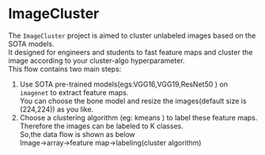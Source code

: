 # ImageCluster
The `ImageCluster` project is aimed to cluster unlabeled images based on the SOTA models.  
It designed for engineers and students to fast feature maps and cluster the image according to your cluster-algo hyperparameter.  
This flow contains two main steps:  
1. Use SOTA pre-trained models(egs:VGG16,VGG19,ResNet50 ) on `imagenet` to extract feature maps.  
   You can choose the bone model and  resize the images(default size is (224,224)) as you like.  
2. Choose a clustering algorithm (eg: kmeans ) to label these feature maps. Therefore the images can be labeled to K classes.  
So,the data flow is shown as below  
Image->array->feature map->labeling(cluster algorithm)  
